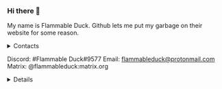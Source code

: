 ### Hi there 👋
My name is Flammable Duck. Github lets me put my garbage on their website for some reason.

<details>
<summary> Contacts <summary>
  
  Discord: #Flammable Duck#9577
  Email: flammableduck@protonmail.com
  Matrix: @flammableduck:matrix.org
<details>

Pronouns: She/Her
![](https://komarev.com/ghpvc/?username=Flammable-Duck&color=blueviolet&style=flat-square&label=FRIENDS-WHO'VE-STOPPED-BY)
<!--
**Flammable-Duck/Flammable-Duck** is a ✨ _special_ ✨ repository because its `README.md` (this file) appears on your GitHub profile.

Here are some ideas to get you started:

- 🔭 I’m currently working on ...
- 🌱 I’m currently learning ...
- 👯 I’m looking to collaborate on ...
- 🤔 I’m looking for help with ...
- 💬 Ask me about ...
- 📫 How to reach me: ...
- 😄 Pronouns: ...
- ⚡ Fun fact: ...
-->
